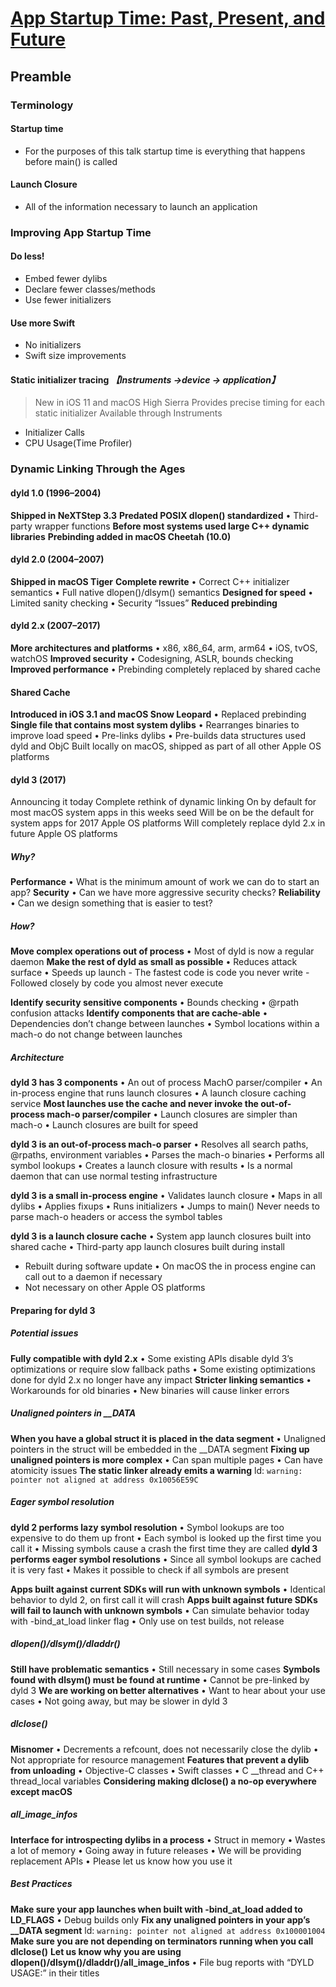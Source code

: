 # [App Startup Time: Past, Present, and Future](https://developer.apple.com/videos/play/wwdc2017/413/)


## Preamble

### Terminology

#### Startup time
- For the purposes of this talk startup time is everything
that happens before main() is called

#### Launch Closure
- All of the information necessary to launch an application

### Improving App Startup Time
#### Do less!
-  Embed fewer dylibs
-  Declare fewer classes/methods
-  Use fewer initializers

#### Use more Swift
- No initializers
- Swift size improvements

#### Static initializer tracing *【Instruments ->device -> application】* 
> New in iOS 11 and macOS High Sierra
> Provides precise timing for each static initializer
> Available through Instruments

- Initializer Calls
- CPU Usage(Time Profiler)

### Dynamic Linking Through the Ages 
#### dyld 1.0 (1996–2004)
**Shipped in NeXTStep 3.3**
**Predated POSIX dlopen() standardized**
• Third-party wrapper functions
**Before most systems used large C++ dynamic libraries**
**Prebinding added in macOS Cheetah (10.0)**


#### dyld 2.0 (2004–2007)
**Shipped in macOS Tiger**
**Complete rewrite**
• Correct C++ initializer semantics
• Full native dlopen()/dlsym() semantics
**Designed for speed**
• Limited sanity checking
• Security “Issues”
**Reduced prebinding**

#### dyld 2.x (2007–2017)
**More architectures and platforms**
• x86, x86_64, arm, arm64
• iOS, tvOS, watchOS
**Improved security**
• Codesigning, ASLR, bounds checking
**Improved performance**
• Prebinding completely replaced by shared cache

#### Shared Cache
**Introduced in iOS 3.1 and macOS Snow Leopard**
• Replaced prebinding
**Single file that contains most system dylibs**
• Rearranges binaries to improve load speed
• Pre-links dylibs
• Pre-builds data structures used dyld and ObjC 
Built locally on macOS, shipped as part of all other Apple OS platforms

#### dyld 3 (2017)
Announcing it today
Complete rethink of dynamic linking
On by default for most macOS system apps in this weeks seed
Will be on be the default for system apps for 2017 Apple OS platforms
Will completely replace dyld 2.x in future Apple OS platforms

##### Why?
**Performance**
• What is the minimum amount of work we can do to start an app?
**Security**
• Can we have more aggressive security checks?
**Reliability**
• Can we design something that is easier to test?

##### How?
**Move complex operations out of process**
• Most of dyld is now a regular daemon
**Make the rest of dyld as small as possible**
• Reduces attack surface
• Speeds up launch
    - The fastest code is code you never write
    - Followed closely by code you almost never execute
    

**Identify security sensitive components**
• Bounds checking
• @rpath confusion attacks
**Identify components that are cache-able**
• Dependencies don’t change between launches
• Symbol locations within a mach-o do not change between launches

##### Architecture
**dyld 3 has 3 components**
• An out of process MachO parser/compiler
• An in-process engine that runs launch closures
• A launch closure caching service
**Most launches use the cache and never invoke the out-of-process mach-o parser/compiler**
• Launch closures are simpler than mach-o
• Launch closures are built for speed


**dyld 3 is an out-of-process mach-o parser**
• Resolves all search paths, @rpaths, environment variables
• Parses the mach-o binaries
• Performs all symbol lookups
• Creates a launch closure with results
• Is a normal daemon that can use normal testing infrastructure


**dyld 3 is a small in-process engine**
• Validates launch closure
• Maps in all dylibs
• Applies fixups
• Runs initializers
• Jumps to main()
 Never needs to parse mach-o headers or access the symbol tables


**dyld 3 is a launch closure cache**
• System app launch closures built into shared cache
• Third-party app launch closures built during install
 - Rebuilt during software update
• On macOS the in process engine can call out to a daemon if necessary
 - Not necessary on other Apple OS platforms

#### Preparing for dyld 3 
##### Potential issues
**Fully compatible with dyld 2.x**
• Some existing APIs disable dyld 3’s optimizations or require slow fallback paths
• Some existing optimizations done for dyld 2.x no longer have any impact
**Stricter linking semantics**
• Workarounds for old binaries
• New binaries will cause linker errors 

##### Unaligned pointers in __DATA
**When you have a global struct it is placed in the data segment**
• Unaligned pointers in the struct will be embedded in the __DATA segment
**Fixing up unaligned pointers is more complex**
• Can span multiple pages
• Can have atomicity issues
**The static linker already emits a warning**
ld: `warning: pointer not aligned at address 0x10056E59C`

##### Eager symbol resolution
**dyld 2 performs lazy symbol resolution**
• Symbol lookups are too expensive to do them up front
• Each symbol is looked up the first time you call it
• Missing symbols cause a crash the first time they are called
**dyld 3 performs eager symbol resolutions**
• Since all symbol lookups are cached it is very fast
• Makes it possible to check if all symbols are present

**Apps built against current SDKs will run with unknown symbols**
• Identical behavior to dyld 2, on first call it will crash
**Apps built against future SDKs will fail to launch with unknown symbols**
• Can simulate behavior today with
 -bind_at_load linker flag
• Only use on test builds, not release

##### dlopen()/dlsym()/dladdr()
**Still have problematic semantics**
• Still necessary in some cases
**Symbols found with dlsym() must be found at runtime**
• Cannot be pre-linked by dyld 3
**We are working on better alternatives**
• Want to hear about your use cases
• Not going away, but may be slower in dyld 3

##### dlclose()
**Misnomer**
• Decrements a refcount, does not necessarily close the dylib
• Not appropriate for resource management
**Features that prevent a dylib from unloading**
• Objective-C classes
• Swift classes
• C __thread and C++ thread_local variables
**Considering making dlclose() a no-op everywhere except macOS**

##### all_image_infos
**Interface for introspecting dylibs in a process**
• Struct in memory
• Wastes a lot of memory
• Going away in future releases
• We will be providing replacement APIs
• Please let us know how you use it

##### Best Practices
**Make sure your app launches when built with -bind_at_load added to LD_FLAGS**
• Debug builds only
**Fix any unaligned pointers in your app’s __DATA segment**
ld: `warning: pointer not aligned at address 0x100001004`
**Make sure you are not depending on terminators running when you call dlclose()**
**Let us know why you are using dlopen()/dlsym()/dladdr()/all_image_infos**
• File bug reports with “DYLD USAGE:” in their titles
 


